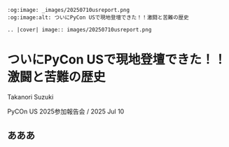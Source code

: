 ```{eval-rst}
:og:image: _images/20250710usreport.png
:og:image:alt: ついにPyCon USで現地登壇できた！！激闘と苦難の歴史

.. |cover| image:: images/20250710usreport.png
```

# ついに**PyCon US**で**現地登壇**できた！！**激闘**と**苦難**の歴史

Takanori Suzuki

PyCOn US 2025参加報告会 / 2025 Jul 10

## あああ
